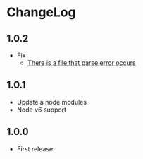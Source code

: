 # ChangeLog

## 1.0.2

* Fix
  * [There is a file that parse error occurs](https://github.com/akabekobeko/npm-xlsx-extractor/issues/12)

## 1.0.1

* Update a node modules
* Node v6 support

## 1.0.0

* First release
